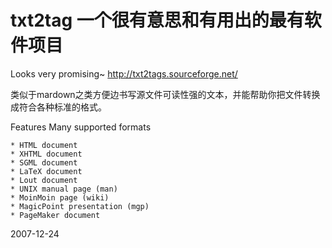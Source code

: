 # txt2tag 一个很有意思和有用出的最有软件项目

Looks very promising~
http://txt2tags.sourceforge.net/

类似于mardown之类方便边书写源文件可读性强的文本，并能帮助你把文件转换成符合各种标准的格式。

Features
Many supported formats

    * HTML document
    * XHTML document
    * SGML document
    * LaTeX document
    * Lout document
    * UNIX manual page (man)
    * MoinMoin page (wiki)
    * MagicPoint presentation (mgp)
    * PageMaker document 



2007-12-24